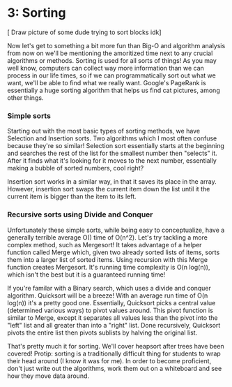 # 3: Sorting

[ Draw picture of some dude trying to sort blocks idk]

Now let's get to something a bit more fun than Big-O and algorithm analysis
from now on we'll be mentioning the amoritized time next to any crucial algorithms
or methods. Sorting is used for all sorts of things! As you may well know, computers
can collect way more information than we can process in our life times, so if we
can programmatically sort out what we want, we'll be able to find what we really want.
Google's PageRank is essentially a huge sorting algorithm that helps us find cat
pictures, among other things.

### Simple sorts
Starting out with the most basic types of sorting methods, we have Selection and Insertion
sorts. Two algorithms which I most often confuse because they're so similar!
Selection sort essentially starts at the beginning and searches the rest of the
list for the smallest number then "selects" it. After it finds what it's looking for
it moves to the next number, essentially making a bubble of sorted numbers, cool right?

Insertion sort works in a similar way, in that it saves its place in the array.
However, insertion sort swaps the current item down the list until it the current
item is bigger than the item to its left.

### Recursive sorts using Divide and Conquer

Unfortunately these simple sorts, while being easy to conceptualize, have a generally
terrible average O() time of O(n^2). Let's try tackling a more complex method, such
as Mergesort! It takes advantage of a helper function called Merge which, given two
already sorted lists of items, sorts them into a larger list of sorted items. Using
recursion with this Merge function creates Mergesort. It's running time complexity is
O(n log(n)), which isn't the best but it is a guaranteed running time!

If you're familar with a Binary search, which uses a divide and conquer algorithm. Quicksort
will be a breeze! With an average run time of O(n log(n)) it's a pretty good one.
Essentially, Quicksort picks a central value (determined various ways) to pivot values around.
This pivot function is similar to Merge, except it separates all values less than the pivot
into the "left" list and all greater than into a "right" list. Done recursively, Quicksort
pivots the entire list then pivots sublists by halving the original list.

That's pretty much it for sorting. We'll cover heapsort after trees have been covered! Protip: sorting
is a traditionally difficult thing for students to wrap their head around (I know it was for me). In order
to become proficient, don't just write out the algorithms, work them out on a whiteboard and see how they
move data around.
